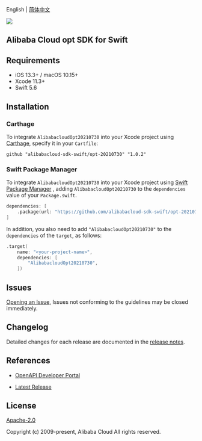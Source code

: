 English | [简体中文](README-CN.md)

![](https://aliyunsdk-pages.alicdn.com/icons/AlibabaCloud.svg)

## Alibaba Cloud opt SDK for Swift

## Requirements

- iOS 13.3+ / macOS 10.15+
- Xcode 11.3+
- Swift 5.6

## Installation

### Carthage

To integrate `AlibabacloudOpt20210730` into your Xcode project using [Carthage](https://github.com/Carthage/Carthage), specify it in your `Cartfile`:

```ogdl
github "alibabacloud-sdk-swift/opt-20210730" "1.0.2"
```

### Swift Package Manager

To integrate `AlibabacloudOpt20210730` into your Xcode project using [Swift Package Manager](https://swift.org/package-manager/) , adding `AlibabacloudOpt20210730` to the `dependencies` value of your `Package.swift`.

```swift
dependencies: [
    .package(url: "https://github.com/alibabacloud-sdk-swift/opt-20210730.git", from: "1.0.2")
]
```

In addition, you also need to add `"AlibabacloudOpt20210730"` to the `dependencies` of the `target`, as follows:

```swift
.target(
    name: "<your-project-name>",
    dependencies: [
        "AlibabacloudOpt20210730",
    ])
```

## Issues

[Opening an Issue](https://github.com/alibabacloud-sdk-swift/opt-20210730/issues/new), Issues not conforming to the guidelines may be closed immediately.

## Changelog

Detailed changes for each release are documented in the [release notes](./ChangeLog.txt).

## References

* [OpenAPI Developer Portal](https://next.api.alibabacloud.com/home)
- [Latest Release](https://github.com/alibabacloud-sdk-swift/opt-20210730)

## License

[Apache-2.0](http://www.apache.org/licenses/LICENSE-2.0)

Copyright (c) 2009-present, Alibaba Cloud All rights reserved.

